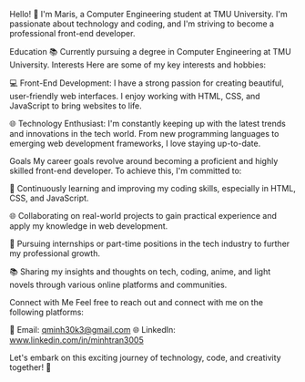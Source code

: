 Hello! 👋 I'm Maris, a Computer Engineering student at TMU University. I'm passionate about technology and coding, 
and I'm striving to become a professional front-end developer. 

Education
📚 Currently pursuing a degree in Computer Engineering at TMU University.
Interests
Here are some of my key interests and hobbies:

💻 Front-End Development: I have a strong passion for creating beautiful, user-friendly web interfaces. I enjoy working with HTML, CSS, and JavaScript to bring websites to life.

🌐 Technology Enthusiast: I'm constantly keeping up with the latest trends and innovations in the tech world. From new programming languages to emerging web development frameworks, I love staying up-to-date.

Goals
My career goals revolve around becoming a proficient and highly skilled front-end developer. To achieve this, I'm committed to:

📖 Continuously learning and improving my coding skills, especially in HTML, CSS, and JavaScript.

🌐 Collaborating on real-world projects to gain practical experience and apply my knowledge in web development.

💼 Pursuing internships or part-time positions in the tech industry to further my professional growth.

📚 Sharing my insights and thoughts on tech, coding, anime, and light novels through various online platforms and communities.


Connect with Me
Feel free to reach out and connect with me on the following platforms:

📧 Email: qminh30k3@gmail.com
🌐 LinkedIn: www.linkedin.com/in/minhtran3005

Let's embark on this exciting journey of technology, code, and creativity together! 🚀
